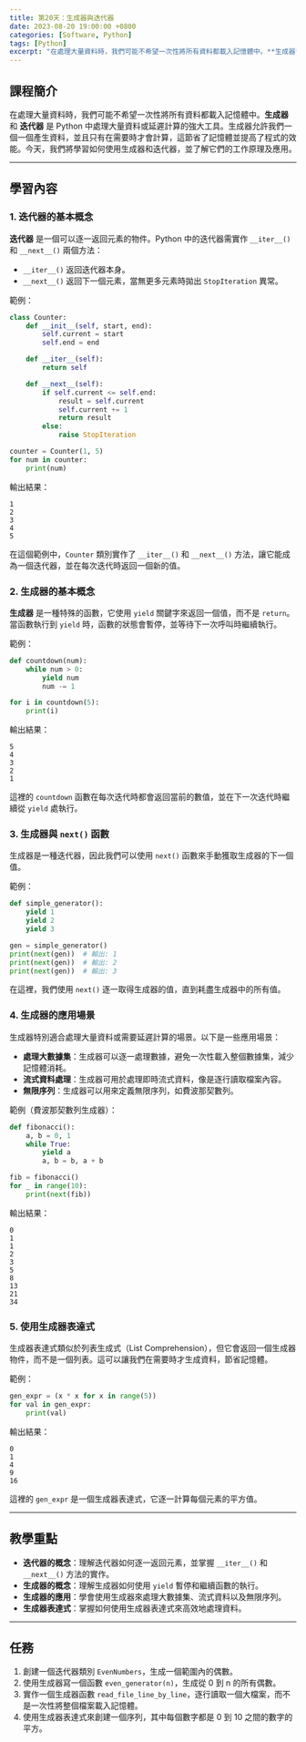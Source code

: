 ```yaml
---
title: 第20天：生成器與迭代器
date: 2023-08-20 19:00:00 +0800
categories: [Software, Python]
tags: [Python] 
excerpt: "在處理大量資料時，我們可能不希望一次性將所有資料都載入記憶體中。**生成器** 和 **迭代器** 是 Python 中處理大量資料或延遲計算的強大工具。生成器允許我們一個一個產生資料，並且只有在需要時才會計算，這節省了記憶體並提高了程式的效能。今天，我們將學習如何使用生成器和迭代器，並了解它們的工作原理及應用"
---
```


## 課程簡介
在處理大量資料時，我們可能不希望一次性將所有資料都載入記憶體中。**生成器** 和 **迭代器** 是 Python 中處理大量資料或延遲計算的強大工具。生成器允許我們一個一個產生資料，並且只有在需要時才會計算，這節省了記憶體並提高了程式的效能。今天，我們將學習如何使用生成器和迭代器，並了解它們的工作原理及應用。

---

## 學習內容

### 1. 迭代器的基本概念

**迭代器** 是一個可以逐一返回元素的物件。Python 中的迭代器需實作 `__iter__()` 和 `__next__()` 兩個方法：
- `__iter__()` 返回迭代器本身。
- `__next__()` 返回下一個元素，當無更多元素時拋出 `StopIteration` 異常。

範例：
```python
class Counter:
    def __init__(self, start, end):
        self.current = start
        self.end = end

    def __iter__(self):
        return self

    def __next__(self):
        if self.current <= self.end:
            result = self.current
            self.current += 1
            return result
        else:
            raise StopIteration

counter = Counter(1, 5)
for num in counter:
    print(num)
```

輸出結果：
```
1
2
3
4
5
```

在這個範例中，`Counter` 類別實作了 `__iter__()` 和 `__next__()` 方法，讓它能成為一個迭代器，並在每次迭代時返回一個新的值。

### 2. 生成器的基本概念

**生成器** 是一種特殊的函數，它使用 `yield` 關鍵字來返回一個值，而不是 `return`。當函數執行到 `yield` 時，函數的狀態會暫停，並等待下一次呼叫時繼續執行。

範例：
```python
def countdown(num):
    while num > 0:
        yield num
        num -= 1

for i in countdown(5):
    print(i)
```

輸出結果：
```
5
4
3
2
1
```

這裡的 `countdown` 函數在每次迭代時都會返回當前的數值，並在下一次迭代時繼續從 `yield` 處執行。

### 3. 生成器與 `next()` 函數

生成器是一種迭代器，因此我們可以使用 `next()` 函數來手動獲取生成器的下一個值。

範例：
```python
def simple_generator():
    yield 1
    yield 2
    yield 3

gen = simple_generator()
print(next(gen))  # 輸出: 1
print(next(gen))  # 輸出: 2
print(next(gen))  # 輸出: 3
```

在這裡，我們使用 `next()` 逐一取得生成器的值，直到耗盡生成器中的所有值。

### 4. 生成器的應用場景

生成器特別適合處理大量資料或需要延遲計算的場景。以下是一些應用場景：

- **處理大數據集**：生成器可以逐一處理數據，避免一次性載入整個數據集，減少記憶體消耗。
- **流式資料處理**：生成器可用於處理即時流式資料，像是逐行讀取檔案內容。
- **無限序列**：生成器可以用來定義無限序列，如費波那契數列。

範例（費波那契數列生成器）：
```python
def fibonacci():
    a, b = 0, 1
    while True:
        yield a
        a, b = b, a + b

fib = fibonacci()
for _ in range(10):
    print(next(fib))
```

輸出結果：
```
0
1
1
2
3
5
8
13
21
34
```

### 5. 使用生成器表達式

生成器表達式類似於列表生成式（List Comprehension），但它會返回一個生成器物件，而不是一個列表。這可以讓我們在需要時才生成資料，節省記憶體。

範例：
```python
gen_expr = (x * x for x in range(5))
for val in gen_expr:
    print(val)
```

輸出結果：
```
0
1
4
9
16
```

這裡的 `gen_expr` 是一個生成器表達式，它逐一計算每個元素的平方值。

---

## 教學重點
- **迭代器的概念**：理解迭代器如何逐一返回元素，並掌握 `__iter__()` 和 `__next__()` 方法的實作。
- **生成器的概念**：理解生成器如何使用 `yield` 暫停和繼續函數的執行。
- **生成器的應用**：學會使用生成器來處理大數據集、流式資料以及無限序列。
- **生成器表達式**：掌握如何使用生成器表達式來高效地處理資料。

---

## 任務
1. 創建一個迭代器類別 `EvenNumbers`，生成一個範圍內的偶數。
2. 使用生成器寫一個函數 `even_generator(n)`，生成從 0 到 n 的所有偶數。
3. 實作一個生成器函數 `read_file_line_by_line`，逐行讀取一個大檔案，而不是一次性將整個檔案載入記憶體。
4. 使用生成器表達式來創建一個序列，其中每個數字都是 0 到 10 之間的數字的平方。
